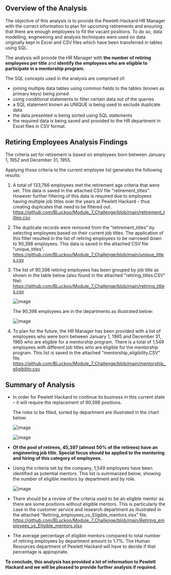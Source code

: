 ## Overview of the Analysis

The objective of this analysis is to provide the Pewlett-Hackard HR Manager with the correct information to plan for upcoming retirements and ensuring that there are enough employees to fill the vacant positions.
To do so, data modelling, engineering and analysis techniques were used on data originally kept in Excel and CSV files which have been transferred in tables using SQL.

The analysis will provide the HR Manager with **the number of retiring employees per title** and **identify the employees who are eligible to participate in a mentorship program.**

The SQL concepts used in the analysis are comprised of:
- joining multiple data tables using common fields to the tables (known as primary keys) being joined
- using conditional statements to filter certain data out of the queries
- a SQL statement known as UNIQUE is being used to exclude duplicate data
- the data presented is being sorted using SQL statements
- the required data is being saved and provided to the HR department in Excel files in CSV  format.

## Retiring Employees Analysis Findings

The criteria set for retirement is based on employees born between January 1, 1952 and December 31, 1955. 

Applying those criteria to the current employee list generates the following results:

1.  A total of 133,766 employees met the retirement age criteria that were set. 
    This data is saved in the attached CSV file "retirement_titles". 
    However further filtering of this data is required due to employees having multiple job titles over the years at Pewlett Hackard – thus creating duplicates that need to be filtered out.
    https://github.com/BLuckoo/Module_7_Challenge/blob/main/retirement_titles.csv 
    

2. The duplicate records were removed from the “retirement_titles" by selecting employees based on their current job titles. The application of this filter resulted in the list of retiring employees to be narrowed down to 90,398 employees. 
    This data is saved in the attached CSV file "unique_titles".
    https://github.com/BLuckoo/Module_7_Challenge/blob/main/unique_titles.csv 
   
3. The list of 90,398 retiring employees has been grouped by job title as shown in the table below (also found in the attached "retiring_titles.CSV" file):
   https://github.com/BLuckoo/Module_7_Challenge/blob/main/retiring_titles.csv 
     
     ![image](https://user-images.githubusercontent.com/82583576/121682005-8247b580-ca89-11eb-999b-b308c021c8c9.png)

    The 90,398 employees are in the departments as illustrated below:
    
    ![image](https://user-images.githubusercontent.com/82583576/121755629-a9cc6b80-cae5-11eb-91a7-462428096d18.png)


    

4.  To plan for the future, the HR Manager has been provided with a list of employees who were born between January 1, 1965 and December 31, 1965 who are eligible for a mentorship program. There is a total of 1,549 employees with different job titles who are eligible for the mentorship program.
    This list is saved in the attached "mentorship_eligibility.CSV" file.
    https://github.com/BLuckoo/Module_7_Challenge/blob/main/mentorship_eligibility.csv
    
    
## Summary of Analysis
   
   - In order for Pewlett Hackard to continue its business in this current state – it will require the replacement of 90,398 positions.
   
     The roles to be filled, sorted by department are illustrated in the chart below:
   
     ![image](https://user-images.githubusercontent.com/82583576/121759939-223b2880-caf6-11eb-9512-ff25478fcaab.png)
   
     ![image](https://user-images.githubusercontent.com/82583576/121759960-3ed76080-caf6-11eb-96eb-a7a7e8ac8009.png)

  - **Of the pool of retirees, 45,397 (almost 50% of the retirees) have an engineering job title. Special focus should be applied to the mentoring and hiring of this category of employees.**
    
  - Using the criteria set by the company, 1,549 employees have been identified as potential mentors. This list is summarized below, showing the number of eligible mentors by department and by role.
    
     ![image](https://user-images.githubusercontent.com/82583576/121759378-6da00780-caf3-11eb-9474-52a530333327.png)
     
   - There should be a review of the criteria used to be an eligible mentor as there are some positions without eligible mentors. This is particularly the case in the customer service and research department as illustrated in the attached "Retiring_employees_vs_Eligible_mentors.xlsx" file.
      https://github.com/BLuckoo/Module_7_Challenge/blob/main/Retiring_employees_vs_Eligible_mentors.xlsx 
   
   
   - The average percentage of eligible mentors compared to total number of retiring employees by department amount to 1.7%. The Human Resources department of Pewlett Hackard will have to decide if that percentage is appropriate.    
   
**To conclude, this analysis has provided a lot of information to Pewlett Hackard and we will be pleased to provide further analysis if required.**











